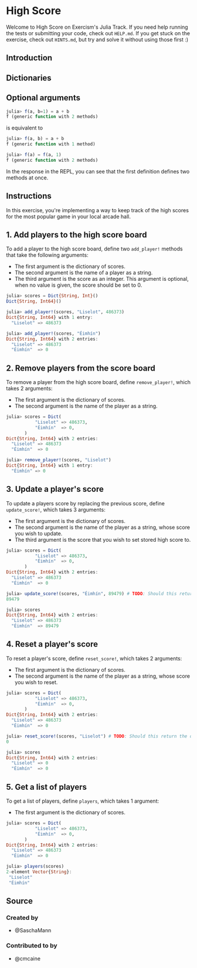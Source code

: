 # High Score

Welcome to High Score on Exercism's Julia Track.
If you need help running the tests or submitting your code, check out `HELP.md`.
If you get stuck on the exercise, check out `HINTS.md`, but try and solve it without using those first :)

## Introduction

<!-- TODO: As you may recall from Elyse's enchantments, arrays also use push!() -->
<!-- TODO: Explain insertion order and == comparison -->
<!-- TODO: Explain collect() and keys() -->

## Dictionaries

## Optional arguments

```julia
julia> f(a, b=1) = a + b
f (generic function with 2 methods)
```

is equivalent to

```julia
julia> f(a, b) = a + b
f (generic function with 1 method)

julia> f(a) = f(a, 1)
f (generic function with 2 methods)
```

In the response in the REPL, you can see that the first definition defines two methods at once.

## Instructions

In this exercise, you're implementing a way to keep track of the high scores for the most popular game in your local arcade hall.

## 1. Add players to the high score board

To add a player to the high score board, define two `add_player!` methods that take the following arguments:

- The first argument is the dictionary of scores.
- The second argument is the name of a player as a string.
- The third argument is the score as an integer.
  This argument is optional, when no value is given, the score should be set to 0.

```julia
julia> scores = Dict{String, Int}()
Dict{String, Int64}()

julia> add_player!(scores, "Liselot", 486373)
Dict{String, Int64} with 1 entry:
  "Liselot" => 486373

julia> add_player!(scores, "Éimhín")
Dict{String, Int64} with 2 entries:
  "Liselot" => 486373
  "Éimhín"  => 0
```

## 2. Remove players from the score board

To remove a player from the high score board, define `remove_player!`, which takes 2 arguments:

- The first argument is the dictionary of scores.
- The second argument is the name of the player as a string.

```julia
julia> scores = Dict(
           "Liselot" => 486373,
           "Éimhín"  => 0,
       )
Dict{String, Int64} with 2 entries:
  "Liselot" => 486373
  "Éimhín"  => 0

julia> remove_player!(scores, "Liselot")
Dict{String, Int64} with 1 entry:
  "Éimhín" => 0
```

## 3. Update a player's score

To update a players score by replacing the previous score, define `update_score!`, which takes 3 arguments:

- The first argument is the dictionary of scores.
- The second argument is the name of the player as a string, whose score you wish to update.
- The third argument is the score that you wish to set stored high score to.

```julia
julia> scores = Dict(
           "Liselot" => 486373,
           "Éimhín"  => 0,
       )
Dict{String, Int64} with 2 entries:
  "Liselot" => 486373
  "Éimhín"  => 0

julia> update_score!(scores, "Éimhín", 89479) # TODO: Should this return the dict?
89479

julia> scores
Dict{String, Int64} with 2 entries:
  "Liselot" => 486373
  "Éimhín"  => 89479
```

## 4. Reset a player's score

To reset a player's score, define `reset_score!`, which takes 2 arguments:

- The first argument is the dictionary of scores.
- The second argument is the name of the player as a string, whose score you wish to reset.

```julia
julia> scores = Dict(
           "Liselot" => 486373,
           "Éimhín"  => 0,
       )
Dict{String, Int64} with 2 entries:
  "Liselot" => 486373
  "Éimhín"  => 0

julia> reset_score!(scores, "Liselot") # TODO: Should this return the dict?
0

julia> scores
Dict{String, Int64} with 2 entries:
  "Liselot" => 0
  "Éimhín"  => 0
```

## 5. Get a list of players

To get a list of players, define `players`, which takes 1 argument:

- The first argument is the dictionary of scores.

```julia
julia> scores = Dict(
           "Liselot" => 486373,
           "Éimhín"  => 0,
       )
Dict{String, Int64} with 2 entries:
  "Liselot" => 486373
  "Éimhín"  => 0

julia> players(scores)
2-element Vector{String}:
 "Liselot"
 "Éimhín"
```

## Source

### Created by

- @SaschaMann

### Contributed to by

- @cmcaine